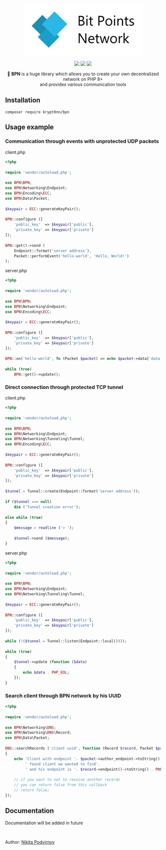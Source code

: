 <p align="center"><img src="bpn.png" width="384px"></p>

<p align="center">
    <a href="https://packagist.org/packages/krypt0nn/bpn"><img src="https://poser.pugx.org/krypt0nn/bpn/v"></a>
    <a href="https://packagist.org/packages/krypt0nn/bpn"><img src="https://poser.pugx.org/krypt0nn/bpn/downloads"></a>
    <a href="/LICENSE"><img src="https://poser.pugx.org/krypt0nn/bpn/license"></a>
</p>

<p align="center">
    🚀 <b>BPN</b> is a huge library which allows you to create your own decentralized network on PHP 8+ <br>
    and provides various communication tools
</p>

## Installation

```
composer require krypt0nn/bpn
```

## Usage example

### Communication through events with unprotected UDP packets

client.php

```php
<?php

require 'vendor/autoload.php';

use BPN\BPN;
use BPN\Networking\Endpoint;
use BPN\Encoding\ECC;
use BPN\Data\Packet;

$keypair = ECC::generateKeyPair();

BPN::configure ([
    'public_key'  => $keypair['public'],
    'private_key' => $keypair['private']
]);

BPN::get()->send (
    Endpoint::format('server address'),
    Packet::performEvent('hello-world', 'Hello, World!')
);
```

server.php

```php
<?php

require 'vendor/autoload.php';

use BPN\BPN;
use BPN\Networking\Endpoint;
use BPN\Encoding\ECC;

$keypair = ECC::generateKeyPair();

BPN::configure ([
    'public_key'  => $keypair['public'],
    'private_key' => $keypair['private']
]);

BPN::on('hello-world', fn (Packet $packet) => echo $packet->data['data'] . PHP_EOL);

while (true)
    BPN::get()->update();
```

### Direct connection through protected TCP tunnel

client.php

```php
<?php

require 'vendor/autoload.php';

use BPN\BPN;
use BPN\Networking\Endpoint;
use BPN\Networking\Tunneling\Tunnel;
use BPN\Encoding\ECC;

$keypair = ECC::generateKeyPair();

BPN::configure ([
    'public_key'  => $keypair['public'],
    'private_key' => $keypair['private']
]);

$tunnel = Tunnel::create(Endpoint::format('server address'));

if ($tunnel === null)
    die ('Tunnel creation error');

else while (true)
{
    $message = readline ('> ');

    $tunnel->send ($message);
}
```

server.php

```php
<?php

require 'vendor/autoload.php';

use BPN\BPN;
use BPN\Networking\Endpoint;
use BPN\Networking\Tunneling\Tunnel;

$keypair = ECC::generateKeyPair();

BPN::configure ([
    'public_key'  => $keypair['public'],
    'private_key' => $keypair['private']
]);

while (!($tunnel = Tunnel::listen(Endpoint::local())));

while (true)
{
    $tunnel->update (function ($data)
    {
        echo $data . PHP_EOL;
    });
}
```

### Search client through BPN network by his UUID

```php
<?php

require 'vendor/autoload.php';

use BPN\Networking\DNS;
use BPN\Networking\DNS\Record;
use BPN\Data\Packet;

DNS::searchRecords ('client uuid', function (Record $record, Packet $packet)
{
    echo 'Client with endpoint '. $packet->author_endpoint->toString() .
         ' found client we wanted to find'.
         ' and his endpoint is '. $record->endpoint()->toString() . PHP_EOL;

    // if you want to not to receive another records
    // you can return false from this callback
    // return false;
});
```

## Documentation

Documentation will be added in future

<br>

Author: [Nikita Podvirnyy](https://vk.com/technomindlp)
